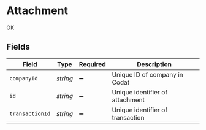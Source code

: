 # Attachment

OK


## Fields

| Field                            | Type                             | Required                         | Description                      |
| -------------------------------- | -------------------------------- | -------------------------------- | -------------------------------- |
| `companyId`                      | *string*                         | :heavy_minus_sign:               | Unique ID of company in Codat    |
| `id`                             | *string*                         | :heavy_minus_sign:               | Unique identifier of attachment  |
| `transactionId`                  | *string*                         | :heavy_minus_sign:               | Unique identifier of transaction |
